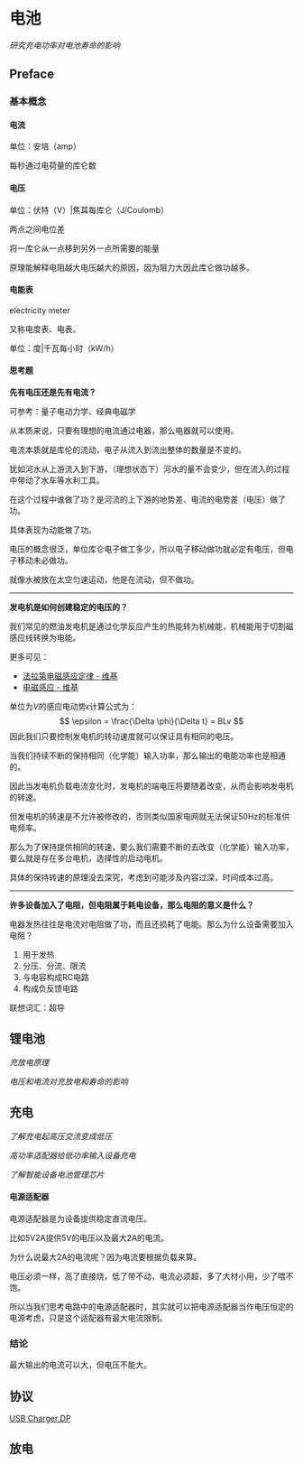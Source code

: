 # 电池

*研究充电功率对电池寿命的影响*



## Preface

### 基本概念

#### 电流

单位：安培（amp）

每秒通过电荷量的库仑数

#### 电压

单位：伏特（V）|焦耳每库仑（J/Coulomb）

两点之间电位差

将一库仑从一点移到另外一点所需要的能量

原理能解释电阻越大电压越大的原因，因为阻力大因此库仑做功越多。

#### 电能表

electricity meter

又称电度表、电表。

单位：度|千瓦每小时（kW/h）

#### 思考题

**先有电压还是先有电流？**

可参考：量子电动力学、经典电磁学

从本质来说，只要有理想的电流通过电器，那么电器就可以使用。

电流本质就是库伦的流动，电子从流入到流出整体的数量是不变的。

犹如河水从上游流入到下游，（理想状态下）河水的量不会变少，但在流入的过程中带动了水车等水利工具。

在这个过程中谁做了功？是河流的上下游的地势差、电流的电势差（电压）做了功。

具体表现为动能做了功。

电压的概念很泛，单位库仑电子做工多少，所以电子移动做功就必定有电压，但电子移动未必做功。

就像水被放在太空匀速运动，他是在流动，但不做功。

---

**发电机是如何创建稳定的电压的？**

我们常见的燃油发电机是通过化学反应产生的热能转为机械能，机械能用于切割磁感应线转换为电能。

更多可见：

- [法拉第电磁感应定律 - 维基](https://zh.wikipedia.org/wiki/%E6%B3%95%E6%8B%89%E7%AC%AC%E7%94%B5%E7%A3%81%E6%84%9F%E5%BA%94%E5%AE%9A%E5%BE%8B)
- [电磁感应 - 维基](https://zh.wikipedia.org/wiki/%E7%94%B5%E7%A3%81%E6%84%9F%E5%BA%94)

单位为$V$的感应电动势$\epsilon$计算公式为：
$$
\epsilon = \frac{\Delta \phi}{\Delta t} = BLv 
$$
因此我们只要控制发电机的转动速度就可以保证具有相同的电压。

当我们持续不断的保持相同（化学能）输入功率，那么输出的电能功率也是相通的。

因此当发电机负载电流变化时，发电机的端电压将要随着改变，从而会影响发电机的转速。

但发电机的转速是不允许被修改的，否则类似国家电网就无法保证50Hz的标准供电频率。

那么为了保持提供相同的转速，要么我们需要不断的去改变（化学能）输入功率，要么就是存在多台电机，选择性的启动电机。

具体的保持转速的原理没去深究，考虑到可能涉及内容过深，时间成本过高。

---

**许多设备加入了电阻，但电阻属于耗电设备，那么电阻的意义是什么？**

电器发热往往是电流对电阻做了功，而且还损耗了电能。那么为什么设备需要加入电阻？

1. 用于发热
2. 分压、分流、限流
3. 与电容构成RC电路
4. 构成负反馈电路

联想词汇：超导

## 锂电池

*充放电原理*

*电压和电流对充放电和寿命的影响*



## 充电

*了解充电起高压交流变成低压*

*高功率适配器给低功率输入设备充电*

*了解智能设备电池管理芯片*

#### 电源适配器

电源适配器是为设备提供稳定直流电压。

比如5V2A提供5V的电压以及最大2A的电流。

为什么说最大2A的电流呢？因为电流要根据负载来算。

电压必须一样，高了直接烧，低了带不动，电流必须超，多了大材小用，少了喂不饱。

所以当我们思考电路中的电源适配器时，其实就可以把电源适配器当作电压恒定的电源考虑，只是这个适配器有最大电流限制。



### 结论

最大输出的电流可以大，但电压不能大。

## 协议

[USB Charger DP](https://www.usb.org/usb-charger-pd)



## 放电